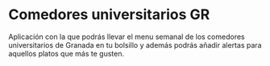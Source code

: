 # Comedores universitarios GR

Aplicación con la que podrás llevar el menu semanal de los comedores universitarios de Granada en tu bolsillo 
y además podrás añadir alertas para aquellos platos que más te gusten.

